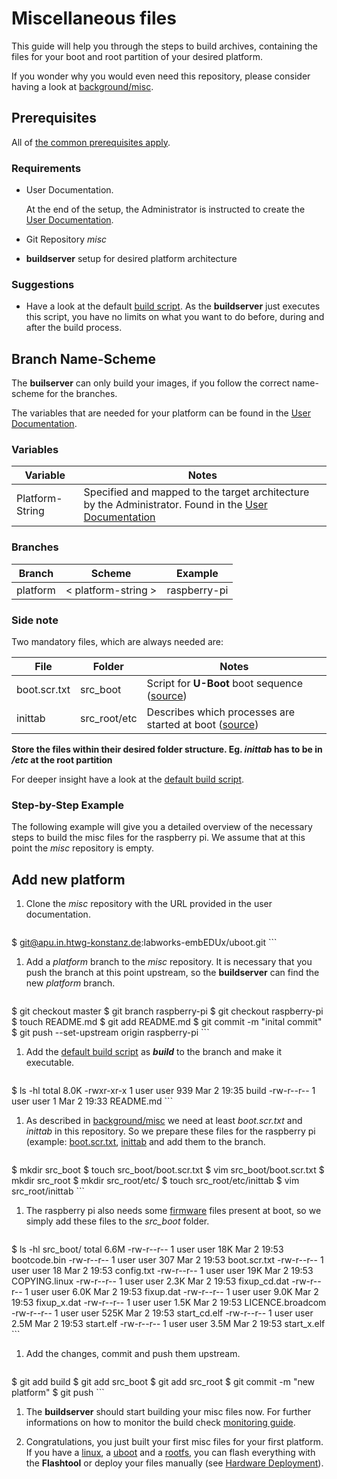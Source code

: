 # Miscellaneous files
This guide will help you through the steps to build archives, containing the
files for your boot and root partition of your desired platform.

If you wonder why you would even need this repository, please consider having a
look at [background/misc](../background/misc.md).

## Prerequisites
All of [the common prerequisites apply](usage.md#Prerequisites).

### Requirements
* User Documentation.

    At the end of the setup, the Administrator is instructed to create the [User
    Documentation](../setup/user-documentation.md).

* Git Repository *misc*
* **buildserver** setup for desired platform architecture

### Suggestions
* Have a look at the default [build script](usage/misc/default/platform_build). As the
  **buildserver** just executes this script, you have no limits on what you want
  to do before, during and after the build process.

## Branch Name-Scheme
The **builserver** can only build your images, if you follow the correct
name-scheme for the branches.

The variables that are needed for your platform can be found in the [User
Documentation](../setup/user-documentation.md).

### Variables

Variable | Notes
--- | ---
Platform-String | Specified and mapped to the target architecture by the Administrator. Found in the [User Documentation](../setup/user-documentation.md)

### Branches

Branch | Scheme | Example
--- | --- | ---
platform | < platform-string \> |  raspberry-pi

### Side note
Two mandatory files, which are always needed are:

File | Folder | Notes
--- | --- | ---
boot.scr.txt | src\_boot | Script for **U-Boot** boot sequence ([source](http://www.denx.de/wiki/view/DULG/UBootScripts))
inittab | src\_root/etc | Describes which processes are started at boot ([source](http://unixhelp.ed.ac.uk/CGI/man-cgi?inittab+5))

**Store the files within their desired folder structure. Eg. *inittab* has to be
in */etc* at the root partition**

For deeper insight have a look at the [default build
script](usage/misc/default/platform_build).

### Step-by-Step Example
The following example will give you a detailed overview of the necessary steps
to build the misc files for the raspberry pi. We assume that at this point the
*misc* repository is empty.

## Add new platform

1. Clone the *misc* repository with the URL provided in the user documentation.

    ```
$ git@apu.in.htwg-konstanz.de:labworks-embEDUx/uboot.git
    ```

1. Add a *platform* branch to the *misc* repository. It is necessary that you
   push the branch at this point upstream, so the **buildserver** can find the
   new *platform* branch.
   
    ```
$ git checkout master
$ git branch raspberry-pi
$ git checkout raspberry-pi
$ touch README.md
$ git add README.md
$ git commit -m "inital commit"
$ git push --set-upstream origin raspberry-pi 
    ```

1. Add the [default build script](usage/misc/default/platform_build) as
   ***build*** to the branch and make it executable.
   
    ```
$ ls -hl
total 8.0K
-rwxr-xr-x 1 user user 939 Mar  2 19:35 build
-rw-r--r-- 1 user user   1 Mar  2 19:33 README.md
    ```

1. As described in [background/misc](../background/misc.md) we need at least
   *boot.scr.txt* and *inittab* in this repository. So we prepare these files
   for the raspberry pi (example:
     [boot.scr.txt](usage/misc/default/boot.scr.txt),
     [inittab](usage/misc/default/inittab) and add them to the branch. 
   
    ```
$ mkdir src_boot
$ touch src_boot/boot.scr.txt
$ vim src_boot/boot.scr.txt
$ mkdir src_root
$ mkdir src_root/etc/
$ touch src_root/etc/inittab
$ vim src_root/inittab
    ```

1. The raspberry pi also needs some
   [firmware](https://github.com/raspberrypi/firmware/tree/master/boot) files present at boot,
   so we simply add these files to the *src_boot* folder.
    
    ```
$ ls -hl src_boot/
total 6.6M
-rw-r--r-- 1 user user  18K Mar  2 19:53 bootcode.bin
-rw-r--r-- 1 user user  307 Mar  2 19:53 boot.scr.txt
-rw-r--r-- 1 user user   18 Mar  2 19:53 config.txt
-rw-r--r-- 1 user user  19K Mar  2 19:53 COPYING.linux
-rw-r--r-- 1 user user 2.3K Mar  2 19:53 fixup_cd.dat
-rw-r--r-- 1 user user 6.0K Mar  2 19:53 fixup.dat
-rw-r--r-- 1 user user 9.0K Mar  2 19:53 fixup_x.dat
-rw-r--r-- 1 user user 1.5K Mar  2 19:53 LICENCE.broadcom
-rw-r--r-- 1 user user 525K Mar  2 19:53 start_cd.elf
-rw-r--r-- 1 user user 2.5M Mar  2 19:53 start.elf
-rw-r--r-- 1 user user 3.5M Mar  2 19:53 start_x.elf
    ```

1. Add the changes, commit and push them upstream. 
   
    ```
$ git add build
$ git add src_boot
$ git add src_root
$ git commit -m "new platform"
$ git push
    ```

1. The **buildserver** should start building your misc files now. For further
   informations on how to monitor the build check [monitoring
   guide](common/build-monitoring.md).

1. Congratulations, you just built your first misc files for your first
   platform. If you have a [linux](linux.md), a [uboot](uboot.md) and a
   [rootfs](rootfs.md), you can flash everything with the **Flashtool** or
   deploy your files manually (see [Hardware
   Deployment](usage.md#hardware-deployment)).

